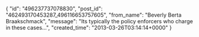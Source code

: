  {
   "id": "496237737078830",
   "post_id": "462493170453287_496116653757605",
   "from_name": "Beverly Berta Braakschmack",
   "message": "Its typically the policy enforcers who charge in these cases...",
   "created_time": "2013-03-26T03:14:14+0000"
 }
